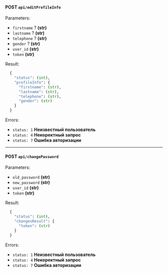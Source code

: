 #### POST ```api/editProfileInfo```

Parameters:
  * ```firstname``` ? **(str)**
  * ```lastname``` ? **(str)**
  * ```telephone``` ? **(str)** 
  * ```gender``` ? **(str)**
  * ```user_id``` **(str)**
  * ```token``` **(str)**

Result: 
```python
  {
    "status": (int),
    "profileInfo": {
      "firstname": (str),
      "lastname": (str),
      "telephone": (str),
      "gender": (str)
    }
  }
```

Errors:
  * ```status: 1``` **Неизвестный пользователь**
  * ```status: 4``` **Некоректный запрос**
  * ```status: 7``` **Ошибка авторизации**
-----
#### POST ```api/changePassword```

Parameters:
  * ```old_password``` **(str)**
  * ```new_password``` **(str)**
  * ```user_id``` **(str)**
  * ```token``` **(str)**

Result: 
```python
  {
    "status": (int),
    "changesResult": {
      "token": (str)
    }
  }
```

Errors:
  * ```status: 1``` **Неизвестный пользователь**
  * ```status: 4``` **Некоректный запрос**
  * ```status: 7``` **Ошибка авторизации**
